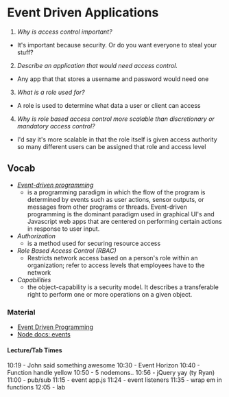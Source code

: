 # Event Driven Applications

1. _Why is access control important?_

- It's important because security. Or do you want everyone to steal your stuff?

2. _Describe an application that would need access control._

- Any app that that stores a username and password would need one

3. _What is a role used for?_

- A role is used to determine what data a user or client can access

4. _Why is role based access control more scalable than discretionary or mandatory access control?_

- I'd say it's more scalable in that the role itself is given access authority so many different users can be assigned that role and access level

## Vocab

- [_Event-driven programming_](https://en.wikipedia.org/wiki/Event-driven_programming)
  - is a programming paradigm in which the flow of the program is determined by events such as user actions, sensor outputs, or messages from other programs or threads. Event-driven programming is the dominant paradigm used in graphical UI's and Javascript web apps that are centered on performing certain actions in response to user input.
- _Authorization_
  - is a method used for securing resource access
- _Role Based Access Control (RBAC)_
  - Restricts network access based on a person's role within an organization; refer to access levels that employees have to the network
- _Capabilities_
  - the object-capability is a security model. It describes a transferable right to perform one or more operations on a given object.

### Material

- [Event Driven Programming](https://www.digitalocean.com/community/tutorials/nodejs-event-driven-programming)
- [Node docs: events](https://nodejs.org/api/events.html)

#### Lecture/Tab Times

10:19 - John said something awesome
10:30 - Event Horizon
10:40 - Function handle yellow
10:50 - 5 nodemons..
10:56 - jQuery yay (ty Ryan)
11:00 - pub/sub
11:15 - event app.js
11:24 - event listeners
11:35 - wrap em in functions
12:05 - lab

  
